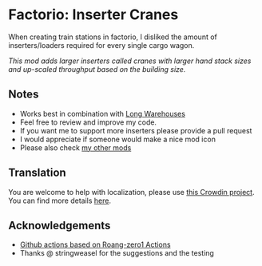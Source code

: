 # Factorio: Inserter Cranes
When creating train stations in factorio, I disliked the amount of inserters/loaders required for every single cargo wagon.

*This mod adds larger inserters called cranes with larger hand stack sizes and up-scaled throughput based on the building size.*

## Notes
- Works best in combination with [Long Warehouses](https://mods.factorio.com/mod/nco-LongWarehouses)
- Feel free to review and improve my code.
- If you want me to support more inserters please provide a pull request
- I would appreciate if someone would make a nice mod icon
- Please also check [my other mods](https://mods.factorio.com/user/karoschel)

## Translation

You are welcome to help with localization, please use [this Crowdin project](https://crowdin.com/project/factorio-mods-localization). You can find more details [here](https://github.com/dima74/factorio-mods-localization#how-to-translate-using-crowdin).

## Acknowledgements

- [Github actions based on Roang-zero1 Actions](https://github.com/Roang-zero1)
- Thanks @ stringweasel for the suggestions and the testing
